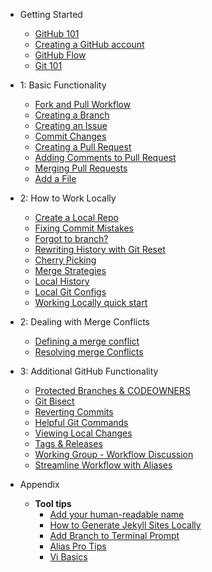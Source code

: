 - Getting Started
  - [GitHub 101](github_101.md)
  - [Creating a GitHub account](01_creating_an_account.md)
  - [GitHub Flow](03_github_flow.md)
  - [Git 101](02_git_101.md)

- 1: Basic Functionality
  - [Fork and Pull Workflow](app_fork_workflow.md)
  - [Creating a Branch](04_creating_a_branch.md)
  - [Creating an Issue](Creating_an_Issue.md)
  - [Commit Changes](commit_changes.md)
  - [Creating a Pull Request](07_Pushing_your_changes)
  - [Adding Comments to Pull Request](08_Adding_Comments_to_Pull_Request.md)
  - [Merging Pull Requests](09_merging_pull_requests.md)
  - [Add a File](add_a_file.md)

- 2: How to Work Locally
  - [Create a Local Repo](18_create_local_repo.md)
  - [Fixing Commit Mistakes](19_fixing_commit_mistakes.md)
  - [Forgot to branch?](19_forgot_to_branch.md)
  - [Rewriting History with Git Reset](20_rewriting_history_git_reset.md)
  - [Cherry Picking](21_git_cherry_pick.md)
  - [Merge Strategies](22_merge_strategies_rebase.md)
  - [Local History](10_local_history.md)
  - [Local Git Configs](05_local_git_configs.md)
  - [Working Locally quick start](06_working_locally.md)

- 2: Dealing with Merge Conflicts
  - [Defining a merge conflict](12a_what_is_a_merge_conflict.md)
  - [Resolving merge Conflicts](12b_resolving_merge_conflicts.md)

- 3: Additional GitHub Functionality
  - [Protected Branches & CODEOWNERS](17_protected_branches.md)
  - [Git Bisect](14_git_bisect.md)
  - [Reverting Commits](15_reverting_commits.md)
  - [Helpful Git Commands](16_helpful_git_commands.md)
  - [Viewing Local Changes](17_view_local_changes.md)
  - [Tags & Releases](17_tags_and_releases.md)
  - [Working Group - Workflow Discussion](17_workflow_discussion.md)
  - [Streamline Workflow with Aliases](11_streamline_workflow_with_aliases.md)

- Appendix
  - **Tool tips**
    - [Add your human-readable name](app_add_human_readable_name.md)
    - [How to Generate Jekyll Sites Locally](app_how_to_generate_locally.md)
    - [Add Branch to Terminal Prompt](app_git_branch_in_terminal.md)
    - [Alias Pro Tips](app_aliases.md)
    - [Vi Basics](app_vi_basics.md)

